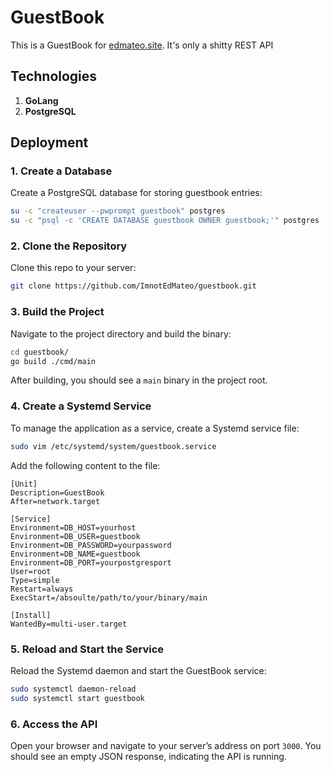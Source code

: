 # GuestBook

This is a GuestBook for [edmateo.site](https://edmateo.site). It's only a shitty REST API

## Technologies

1. **GoLang**  
2. **PostgreSQL**

## Deployment

### 1. Create a Database
Create a PostgreSQL database for storing guestbook entries:
```bash
su -c "createuser --pwprompt guestbook" postgres
su -c "psql -c 'CREATE DATABASE guestbook OWNER guestbook;'" postgres
```

### 2. Clone the Repository
Clone this repo to your server:
```bash
git clone https://github.com/ImnotEdMateo/guestbook.git
```

### 3. Build the Project
Navigate to the project directory and build the binary:
```bash
cd guestbook/
go build ./cmd/main
```
After building, you should see a `main` binary in the project root.

### 4. Create a Systemd Service
To manage the application as a service, create a Systemd service file:
```bash
sudo vim /etc/systemd/system/guestbook.service
```
Add the following content to the file:
```
[Unit]
Description=GuestBook
After=network.target

[Service]
Environment=DB_HOST=yourhost
Environment=DB_USER=guestbook
Environment=DB_PASSWORD=yourpassword
Environment=DB_NAME=guestbook
Environment=DB_PORT=yourpostgresport
User=root
Type=simple
Restart=always
ExecStart=/absoulte/path/to/your/binary/main

[Install]
WantedBy=multi-user.target
```

### 5. Reload and Start the Service
Reload the Systemd daemon and start the GuestBook service:
```bash
sudo systemctl daemon-reload
sudo systemctl start guestbook
```

### 6. Access the API
Open your browser and navigate to your server’s address on port `3000`. You should see an empty JSON response, indicating the API is running.
